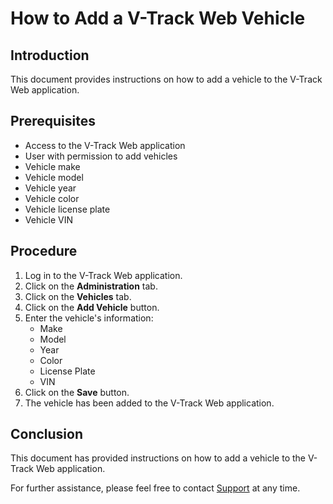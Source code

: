 # How to Add a V-Track Web Vehicle

## Introduction

This document provides instructions on how to add a vehicle to the V-Track Web application.

## Prerequisites

- Access to the V-Track Web application
- User with permission to add vehicles
- Vehicle make
- Vehicle model
- Vehicle year
- Vehicle color
- Vehicle license plate
- Vehicle VIN

## Procedure

1. Log in to the V-Track Web application.
2. Click on the **Administration** tab.
3. Click on the **Vehicles** tab.
4. Click on the **Add Vehicle** button.
5. Enter the vehicle's information:
   - Make
   - Model
   - Year
   - Color
   - License Plate
   - VIN
6. Click on the **Save** button.
7. The vehicle has been added to the V-Track Web application.

## Conclusion

This document has provided instructions on how to add a vehicle to the V-Track Web application.

For further assistance, please feel free to contact [Support](https://www.velsol.com/contact/) at any time.
